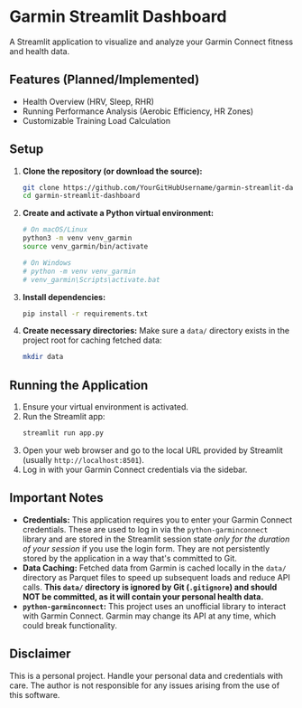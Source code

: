 # Garmin Streamlit Dashboard

A Streamlit application to visualize and analyze your Garmin Connect fitness and health data.

## Features (Planned/Implemented)

*   Health Overview (HRV, Sleep, RHR)
*   Running Performance Analysis (Aerobic Efficiency, HR Zones)
*   Customizable Training Load Calculation

## Setup

1.  **Clone the repository (or download the source):**
    ```bash
    git clone https://github.com/YourGitHubUsername/garmin-streamlit-dashboard.git
    cd garmin-streamlit-dashboard
    ```

2.  **Create and activate a Python virtual environment:**
    ```bash
    # On macOS/Linux
    python3 -m venv venv_garmin
    source venv_garmin/bin/activate

    # On Windows
    # python -m venv venv_garmin
    # venv_garmin\Scripts\activate.bat
    ```

3.  **Install dependencies:**
    ```bash
    pip install -r requirements.txt
    ```

4.  **Create necessary directories:**
    Make sure a `data/` directory exists in the project root for caching fetched data:
    ```bash
    mkdir data
    ```

## Running the Application

1.  Ensure your virtual environment is activated.
2.  Run the Streamlit app:
    ```bash
    streamlit run app.py
    ```
3.  Open your web browser and go to the local URL provided by Streamlit (usually `http://localhost:8501`).
4.  Log in with your Garmin Connect credentials via the sidebar.

## Important Notes

*   **Credentials:** This application requires you to enter your Garmin Connect credentials. These are used to log in via the `python-garminconnect` library and are stored in the Streamlit session state *only for the duration of your session* if you use the login form. They are not persistently stored by the application in a way that's committed to Git.
*   **Data Caching:** Fetched data from Garmin is cached locally in the `data/` directory as Parquet files to speed up subsequent loads and reduce API calls. **This `data/` directory is ignored by Git (`.gitignore`) and should NOT be committed, as it will contain your personal health data.**
*   **`python-garminconnect`:** This project uses an unofficial library to interact with Garmin Connect. Garmin may change its API at any time, which could break functionality.

## Disclaimer

This is a personal project. Handle your personal data and credentials with care. The author is not responsible for any issues arising from the use of this software.